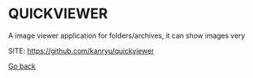 # QUICKVIEWER
 
 A image viewer application for folders/archives, it can show images very
 
 SITE: https://github.com/kanryu/quickviewer

 [Go back](https://portable-linux-apps.github.io/apps.html)
